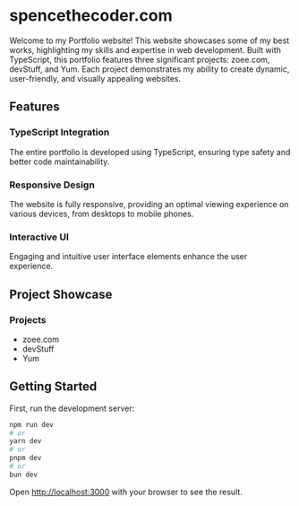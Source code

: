 # spencethecoder.com
Welcome to my Portfolio website! This website showcases some of my best works, highlighting my skills and expertise in web development. Built with TypeScript, this portfolio features three significant projects: zoee.com, devStuff, and Yum. Each project demonstrates my ability to create dynamic, user-friendly, and visually appealing websites.


## Features
### TypeScript Integration
The entire portfolio is developed using TypeScript, ensuring type safety and better code maintainability.
### Responsive Design 
The website is fully responsive, providing an optimal viewing experience on various devices, from desktops to mobile phones.
### Interactive UI
Engaging and intuitive user interface elements enhance the user experience.


## Project Showcase
### Projects

- zoee.com
- devStuff
- Yum

## Getting Started

First, run the development server:

```bash
npm run dev
# or
yarn dev
# or
pnpm dev
# or
bun dev
```

Open [http://localhost:3000](http://localhost:3000) with your browser to see the result.
